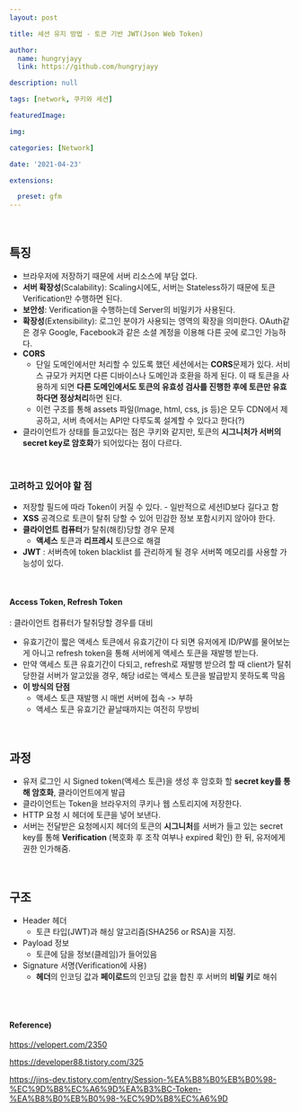 ```yaml
---
layout: post

title: 세션 유지 방법 - 토큰 기반 JWT(Json Web Token)

author: 
  name: hungryjayy
  link: https://github.com/hungryjayy

description: null

tags: [network, 쿠키와 세션]

featuredImage: 

img: 

categories: [Network]

date: '2021-04-23'

extensions:

  preset: gfm
---
```


<br>

## 특징

* 브라우저에 저장하기 때문에 서버 리소스에 부담 없다.
* **서버 확장성**(Scalability): Scaling시에도, 서버는 Stateless하기 때문에 토큰 Verification만 수행하면 된다.
* **보안성**: Verification을 수행하는데 Server의 비밀키가 사용된다.
* **확장성**(Extensibility): 로그인 분야가 사용되는 영역의 확장을 의미한다. OAuth같은 경우 Google, Facebook과 같은 소셜 계정을 이용해 다른 곳에 로그인 가능하다.
* **CORS**
  * 단일 도메인에서만 처리할 수 있도록 했던 세션에서는 **CORS**문제가 있다. 서비스 규모가 커지면 다른 디바이스나 도메인과 호환을 하게 된다. 이 때 토큰을 사용하게 되면 **다른 도메인에서도 토큰의 유효성 검사를 진행한 후에 토큰만 유효하다면 정상처리**하면 된다.
  * 이런 구조를 통해 assets 파일(Image, html, css, js 등)은 모두 CDN에서 제공하고, 서버 측에서는 API만 다루도록 설계할 수 있다고 한다(?)
* 클라이언트가 상태를 들고있다는 점은 쿠키와 같지만, 토큰의 **시그니처가 서버의 secret key로 암호화**가 되어있다는 점이 다르다.

<br>

### 고려하고 있어야 할 점

* 저장할 필드에 따라 Token이 커질 수 있다. - 일반적으로 세션ID보다 길다고 함
* **XSS** 공격으로 토큰이 탈취 당할 수 있어 민감한 정보 포함시키지 않아야 한다.
* **클라이언트 컴퓨터**가 탈취(해킹)당할 경우 문제
  * **액세스** 토큰과 **리프레시** 토큰으로 해결
* **JWT** : 서버측에 token blacklist 를 관리하게 될 경우 서버쪽 메모리를 사용할 가능성이 있다.

<br>

#### Access Token, Refresh Token

: 클라이언트 컴퓨터가 탈취당할 경우를 대비

* 유효기간이 짧은 액세스 토큰에서 유효기간이 다 되면 유저에게 ID/PW를 물어보는게 아니고 refresh token을 통해 서버에게 액세스 토큰을 재발행 받는다.
* 만약 액세스 토큰 유효기간이 다되고, refresh로 재발행 받으려 할 때 client가 탈취당한걸 서버가 알고있을 경우, 해당 id로는 액세스 토큰을 발급받지 못하도록 막음
* **이 방식의 단점**
  * 액세스 토큰 재발행 시 매번 서버에 접속 -> 부하
  * 액세스 토큰 유효기간 끝날때까지는 여전히 무방비

<br>

## 과정

* 유저 로그인 시 Signed token(액세스 토큰)을 생성 후 암호화 할 **secret key를 통해 암호화**, 클라이언트에게 발급
* 클라이언트는 Token을 브라우저의 쿠키나 웹 스토리지에 저장한다.
* HTTP 요청 시 헤더에 토큰을 넣어 보낸다.
* 서버는 전달받은 요청메시지 헤더의 토큰의 **시그니처**를 서버가 들고 있는 secret key를 통해 **Verification** (복호화 후 조작 여부나 expired 확인) 한 뒤, 유저에게 권한 인가해줌.

<Br>

## 구조

* Header 헤더
  * 토큰 타입(JWT)과 해싱 알고리즘(SHA256 or RSA)을 지정.
* Payload 정보
  * 토큰에 담을 정보(클레임)가 들어있음
* Signature 서명(Verification에 사용)
  * **헤더**의 인코딩 값과 **페이로드**의 인코딩 값을 합친 후 서버의 **비밀 키**로 해쉬

<br><br>

#### Reference)

https://velopert.com/2350

https://developer88.tistory.com/325

https://jins-dev.tistory.com/entry/Session-%EA%B8%B0%EB%B0%98-%EC%9D%B8%EC%A6%9D%EA%B3%BC-Token-%EA%B8%B0%EB%B0%98-%EC%9D%B8%EC%A6%9D

